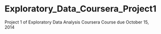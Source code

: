 Exploratory_Data_Coursera_Project1
==================================
Project 1 of Exploratory Data Analysis Coursera Course due October 15, 2014
